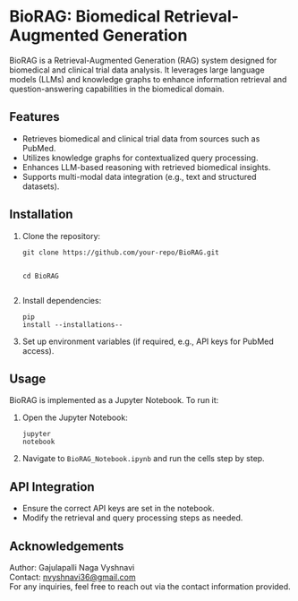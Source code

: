 <!DOCTYPE html>
<html lang="en">
<head>
    <meta charset="UTF-8">
    <meta name="viewport" content="width=device-width, initial-scale=1.0">
</head>
<body>
    <h1>BioRAG: Biomedical Retrieval-Augmented Generation</h1>
    <p>BioRAG is a Retrieval-Augmented Generation (RAG) system designed for biomedical and clinical trial data analysis. It leverages large language models (LLMs) and knowledge graphs to enhance information retrieval and question-answering capabilities in the biomedical domain.</p>
    <h2>Features</h2>
    <ul>
        <li>Retrieves biomedical and clinical trial data from sources such as PubMed.</li>
        <li>Utilizes knowledge graphs for contextualized query processing.</li>
        <li>Enhances LLM-based reasoning with retrieved biomedical insights.</li>
        <li>Supports multi-modal data integration (e.g., text and structured datasets).</li>
    </ul>
    <h2>Installation</h2>
    <ol>
        <li>Clone the repository:
            <pre><code>git clone https://github.com/your-repo/BioRAG.git
              
cd BioRAG</code></pre>
        </li>
        <li>Install dependencies:
            <pre><code>pip install --installations-- </code></pre>
        </li>
        <li>Set up environment variables (if required, e.g., API keys for PubMed access).</li>
    </ol>
    <h2>Usage</h2>
    <p>BioRAG is implemented as a Jupyter Notebook. To run it:</p>
    <ol>
        <li>Open the Jupyter Notebook:
            <pre><code>jupyter notebook</code></pre>
        </li>
        <li>Navigate to <code>BioRAG_Notebook.ipynb</code> and run the cells step by step.</li>
    </ol>
    <h2>API Integration</h2>
    <ul>
        <li>Ensure the correct API keys are set in the notebook.</li>
        <li>Modify the retrieval and query processing steps as needed.</li>
    </ul>
    <h2>Acknowledgements</h2>
    <p>Author: Gajulapalli Naga Vyshnavi<br>
    Contact: <a href="mailto:nvyshnavi36@gmail.com">nvyshnavi36@gmail.com </a><br>
    For any inquiries, feel free to reach out via the contact information provided.</p>

</body>
</html>

